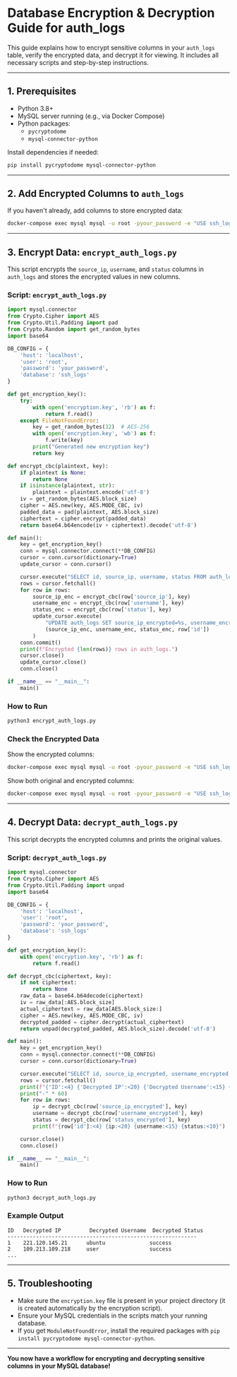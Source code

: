 # Database Encryption & Decryption Guide for auth_logs

This guide explains how to encrypt sensitive columns in your `auth_logs` table, verify the encrypted data, and decrypt it for viewing. It includes all necessary scripts and step-by-step instructions.

---

## 1. Prerequisites

- Python 3.8+
- MySQL server running (e.g., via Docker Compose)
- Python packages:
  - `pycryptodome`
  - `mysql-connector-python`

Install dependencies if needed:
~~~bash
pip install pycryptodome mysql-connector-python
~~~

---

## 2. Add Encrypted Columns to `auth_logs`

If you haven't already, add columns to store encrypted data:
~~~bash
docker-compose exec mysql mysql -u root -pyour_password -e "USE ssh_logs; ALTER TABLE auth_logs ADD COLUMN source_ip_encrypted TEXT, ADD COLUMN username_encrypted TEXT, ADD COLUMN status_encrypted TEXT;"
~~~

---

## 3. Encrypt Data: `encrypt_auth_logs.py`

This script encrypts the `source_ip`, `username`, and `status` columns in `auth_logs` and stores the encrypted values in new columns.

### Script: `encrypt_auth_logs.py`
```python
import mysql.connector
from Crypto.Cipher import AES
from Crypto.Util.Padding import pad
from Crypto.Random import get_random_bytes
import base64

DB_CONFIG = {
    'host': 'localhost',
    'user': 'root',
    'password': 'your_password',
    'database': 'ssh_logs'
}

def get_encryption_key():
    try:
        with open('encryption.key', 'rb') as f:
            return f.read()
    except FileNotFoundError:
        key = get_random_bytes(32)  # AES-256
        with open('encryption.key', 'wb') as f:
            f.write(key)
        print("Generated new encryption key")
        return key

def encrypt_cbc(plaintext, key):
    if plaintext is None:
        return None
    if isinstance(plaintext, str):
        plaintext = plaintext.encode('utf-8')
    iv = get_random_bytes(AES.block_size)
    cipher = AES.new(key, AES.MODE_CBC, iv)
    padded_data = pad(plaintext, AES.block_size)
    ciphertext = cipher.encrypt(padded_data)
    return base64.b64encode(iv + ciphertext).decode('utf-8')

def main():
    key = get_encryption_key()
    conn = mysql.connector.connect(**DB_CONFIG)
    cursor = conn.cursor(dictionary=True)
    update_cursor = conn.cursor()

    cursor.execute("SELECT id, source_ip, username, status FROM auth_logs")
    rows = cursor.fetchall()
    for row in rows:
        source_ip_enc = encrypt_cbc(row['source_ip'], key)
        username_enc = encrypt_cbc(row['username'], key)
        status_enc = encrypt_cbc(row['status'], key)
        update_cursor.execute(
            "UPDATE auth_logs SET source_ip_encrypted=%s, username_encrypted=%s, status_encrypted=%s WHERE id=%s",
            (source_ip_enc, username_enc, status_enc, row['id'])
        )
    conn.commit()
    print(f"Encrypted {len(rows)} rows in auth_logs.")
    cursor.close()
    update_cursor.close()
    conn.close()

if __name__ == "__main__":
    main()
```

### How to Run
~~~bash
python3 encrypt_auth_logs.py
~~~

### Check the Encrypted Data
Show the encrypted columns:
~~~bash
docker-compose exec mysql mysql -u root -pyour_password -e "USE ssh_logs; SELECT id, source_ip_encrypted, username_encrypted, status_encrypted FROM auth_logs LIMIT 5;"
~~~

Show both original and encrypted columns:
~~~bash
docker-compose exec mysql mysql -u root -pyour_password -e "USE ssh_logs; SELECT id, source_ip, source_ip_encrypted, username, username_encrypted, status, status_encrypted FROM auth_logs LIMIT 5;"
~~~

---

## 4. Decrypt Data: `decrypt_auth_logs.py`

This script decrypts the encrypted columns and prints the original values.

### Script: `decrypt_auth_logs.py`
```python
import mysql.connector
from Crypto.Cipher import AES
from Crypto.Util.Padding import unpad
import base64

DB_CONFIG = {
    'host': 'localhost',
    'user': 'root',
    'password': 'your_password',
    'database': 'ssh_logs'
}

def get_encryption_key():
    with open('encryption.key', 'rb') as f:
        return f.read()

def decrypt_cbc(ciphertext, key):
    if not ciphertext:
        return None
    raw_data = base64.b64decode(ciphertext)
    iv = raw_data[:AES.block_size]
    actual_ciphertext = raw_data[AES.block_size:]
    cipher = AES.new(key, AES.MODE_CBC, iv)
    decrypted_padded = cipher.decrypt(actual_ciphertext)
    return unpad(decrypted_padded, AES.block_size).decode('utf-8')

def main():
    key = get_encryption_key()
    conn = mysql.connector.connect(**DB_CONFIG)
    cursor = conn.cursor(dictionary=True)

    cursor.execute("SELECT id, source_ip_encrypted, username_encrypted, status_encrypted FROM auth_logs LIMIT 10")
    rows = cursor.fetchall()
    print(f"{'ID':<4} {'Decrypted IP':<20} {'Decrypted Username':<15} {'Decrypted Status':<10}")
    print("-" * 60)
    for row in rows:
        ip = decrypt_cbc(row['source_ip_encrypted'], key)
        username = decrypt_cbc(row['username_encrypted'], key)
        status = decrypt_cbc(row['status_encrypted'], key)
        print(f"{row['id']:<4} {ip:<20} {username:<15} {status:<10}")

    cursor.close()
    conn.close()

if __name__ == "__main__":
    main()
```

### How to Run
~~~bash
python3 decrypt_auth_logs.py
~~~

### Example Output
```
ID   Decrypted IP         Decrypted Username  Decrypted Status
------------------------------------------------------------
1    221.120.145.21      ubuntu              success
2    109.213.109.218     user                success
...
```

---

## 5. Troubleshooting

- Make sure the `encryption.key` file is present in your project directory (it is created automatically by the encryption script).
- Ensure your MySQL credentials in the scripts match your running database.
- If you get `ModuleNotFoundError`, install the required packages with `pip install pycryptodome mysql-connector-python`.

---

**You now have a workflow for encrypting and decrypting sensitive columns in your MySQL database!** 